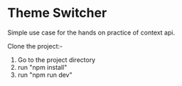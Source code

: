 # Theme Switcher

Simple use case for the hands on practice of context api.

Clone the project:-

1. Go to the project directory
2. run "npm install"
3. run "npm run dev"
